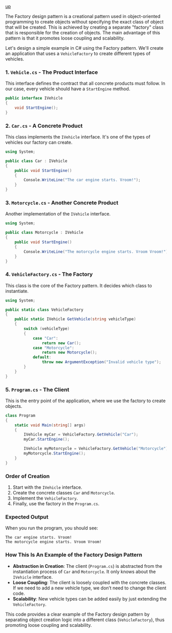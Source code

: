 [up](../README.md)

The Factory design pattern is a creational pattern used in object-oriented programming to create objects without specifying the exact class of object that will be created. This is achieved by creating a separate "factory" class that is responsible for the creation of objects. The main advantage of this pattern is that it promotes loose coupling and scalability.

Let's design a simple example in C# using the Factory pattern. We'll create an application that uses a `VehicleFactory` to create different types of vehicles.

### 1. `Vehicle.cs` - The Product Interface

This interface defines the contract that all concrete products must follow. In our case, every vehicle should have a `StartEngine` method.

```csharp
public interface IVehicle
{
    void StartEngine();
}
```

### 2. `Car.cs` - A Concrete Product

This class implements the `IVehicle` interface. It's one of the types of vehicles our factory can create.

```csharp
using System;

public class Car : IVehicle
{
    public void StartEngine()
    {
        Console.WriteLine("The car engine starts. Vroom!");
    }
}
```

### 3. `Motorcycle.cs` - Another Concrete Product

Another implementation of the `IVehicle` interface.

```csharp
using System;

public class Motorcycle : IVehicle
{
    public void StartEngine()
    {
        Console.WriteLine("The motorcycle engine starts. Vroom Vroom!");
    }
}

```

### 4. `VehicleFactory.cs` - The Factory

This class is the core of the Factory pattern. It decides which class to instantiate.

```csharp
using System;

public static class VehicleFactory
{
    public static IVehicle GetVehicle(string vehicleType)
    {
        switch (vehicleType)
        {
            case "Car":
                return new Car();
            case "Motorcycle":
                return new Motorcycle();
            default:
                throw new ArgumentException("Invalid vehicle type");
        }
    }
}
```

### 5. `Program.cs` - The Client

This is the entry point of the application, where we use the factory to create objects.

```csharp
class Program
{
    static void Main(string[] args)
    {
        IVehicle myCar = VehicleFactory.GetVehicle("Car");
        myCar.StartEngine();

        IVehicle myMotorcycle = VehicleFactory.GetVehicle("Motorcycle");
        myMotorcycle.StartEngine();
    }
}
```

### Order of Creation

1. Start with the `IVehicle` interface.
2. Create the concrete classes `Car` and `Motorcycle`.
3. Implement the `VehicleFactory`.
4. Finally, use the factory in the `Program.cs`.

### Expected Output

When you run the program, you should see:

```
The car engine starts. Vroom!
The motorcycle engine starts. Vroom Vroom!
```

### How This Is An Example of the Factory Design Pattern

- **Abstraction in Creation**: The client (`Program.cs`) is abstracted from the instantiation process of `Car` and `Motorcycle`. It only knows about the `IVehicle` interface.
- **Loose Coupling**: The client is loosely coupled with the concrete classes. If we need to add a new vehicle type, we don’t need to change the client code.
- **Scalability**: New vehicle types can be added easily by just extending the `VehicleFactory`.

This code provides a clear example of the Factory design pattern by separating object creation logic into a different class (`VehicleFactory`), thus promoting loose coupling and scalability.
